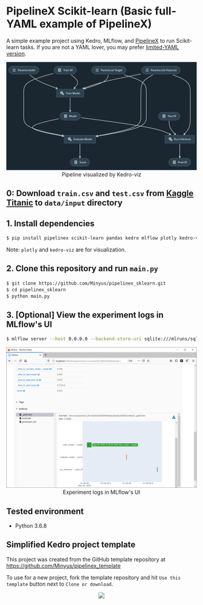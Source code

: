 # PipelineX Scikit-learn (Basic full-YAML example of PipelineX)

A simple example project using Kedro, MLflow, and [PipelineX](https://github.com/Minyus/pipelinex) to run Scikit-learn tasks.
If you are not a YAML lover, you may prefer [limited-YAML version](https://github.com/Minyus/kedro_mlflow).

<p align="center">
<img src="img/kedro_pipeline.png">
Pipeline visualized by Kedro-viz
</p>



## 0: Download `train.csv` and `test.csv` from [Kaggle Titanic](https://www.kaggle.com/c/titanic/data) to `data/input` directory

## 1. Install dependencies

```bash
$ pip install pipelinex scikit-learn pandas kedro mlflow plotly kedro-viz
```

Note: `plotly` and `kedro-viz` are for visualization.

## 2. Clone this repository and run `main.py`

```bash
$ git clone https://github.com/Minyus/pipelinex_sklearn.git
$ cd pipelinex_sklearn
$ python main.py
```

## 3. [Optional] View the experiment logs in MLflow's UI 

```bash
$ mlflow server --host 0.0.0.0 --backend-store-uri sqlite:///mlruns/sqlite.db --default-artifact-root ./mlruns/experiment_001
```

<p align="center">
<img src="img/mlflow_ui.png">
Experiment logs in MLflow's UI
</p>


## Tested environment

- Python 3.6.8


## Simplified Kedro project template

This project was created from the GitHub template repository at https://github.com/Minyus/pipelinex_template

To use for a new project, fork the template repository and hit `Use this template` button next to `Clone or download`.

<p align="center">
<img src="https://help.github.com/assets/images/help/repository/use-this-template-button.png">
</p>
